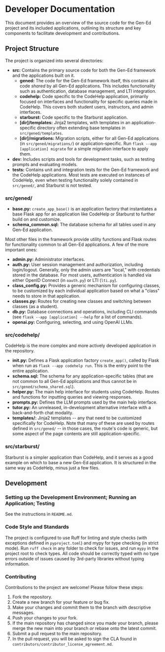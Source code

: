 Developer Documentation
=======================

This document provides an overview of the source code for the Gen-Ed project
and its included applications, outlining its structure and key components to
facilitate development and contributions.


## Project Structure

The project is organized into several directories:

- **src:** Contains the primary source code for both the Gen-Ed framework and
  the applications built on it.
    - **gened:** The code for the Gen-Ed framework itself, this contains all
      code *shared* by all Gen-Ed applications.  This includes functionality
      such as authentication, database management, and LTI integration.
    - **codehelp:** Code specific to the CodeHelp application, primarily
      focused on interfaces and functionality for specific queries made in
      CodeHelp.  This covers both student users, instructors, and admin interfaces.
    - **starburst:** Code specific to the Starburst application.
    - **[dir]/templates:** Jinja2 templates, with templates in an
      application-specific directory often extending base templates in
     `src/gened/templates`.
    - **[dir]/migrations:** Migration scripts, either for all Gen-Ed
      applications (in `src/gened/migrations/`) or application-specific.  Run
      `flask --app [application] migrate` for a simple migration interface to
      apply them.
- **dev:** Includes scripts and tools for development tasks, such as testing
  prompts and evaluating models.
- **tests:** Contains unit and integration tests for the Gen-Ed framework and
  the CodeHelp applications.  Most tests are executed on instances of CodeHelp,
  even when testing functionality solely contained in `src/gened/`, and
  Starburst is not tested.

### src/gened/

- **base.py:** `create_app_base()` is an application factory that instantiates
  a base Flask app for an application like CodeHelp or Starburst to further
  build on and customize.
- **schema_common.sql:** The database schema for all tables used in any Gen-Ed
  application.

Most other files in the framework provide utility functions and Flask routes
for functionality common to all Gen-Ed applications.  A few of the more
important ones:

- **admin.py:** Administrator interfaces.
- **auth.py:** User session management and authorization, including
  login/logout.  Generally, only the admin users are "local," with credentials
  stored in the database.  For most users, authentication is handled via either
  OpenID Connect (in `oauth.py`) or LTI (`lti.py`).
- **class_config.py:** Provides a generic mechanism for configuring classes, to
  be customized by each individual application based on what a "class" needs to
  store in that application.
- **classes.py:** Routes for creating new classes and switching between classes
  (as a student).
- **db.py:** Database connections and operations, including CLI commands
  (see `flask --app [application] --help` for a list of commands).
- **openai.py:** Configuring, selecting, and using OpenAI LLMs.

### src/codehelp/

CodeHelp is the more complex and more actively developed application in the repository.

- **__init__.py:** Defines a Flask application factory `create_app()`, called
  by Flask when run as `flask --app codehelp run`.  This is the entry point to
  the entire application.
- **schema.sql:** The schema for any application-specific tables (that are not
  common to all Gen-Ed applications and thus cannot be in
  `src/gened/schema_shared.sql`).
- **helper.py:** The main help interface for students using CodeHelp.  Routes
  and functions for inputting queries and viewing responses.
- **prompts.py:** Defines the LLM prompts used by the main help interface.
- **tutor.py:** An unreleased, in-development alternative interface with a
  back-and-forth chat modality.
- **templates/:** Jinja2 templates -- any that need to be customized
  specifically for CodeHelp.  Note that many of these are used by routes
  defined in `src/gened/` -- in those cases, the route's code is generic, but
  some aspect of the page contents are still application-specific.

### src/starburst/

Starburst is a simpler application than CodeHelp, and it serves as a good
example on which to base a new Gen-Ed application.  It is structured in the
same way as CodeHelp, minus just a few files.


## Development

### Setting up the Development Environment; Running an Application; Testing

See the instructions in `README.md`.

### Code Style and Standards

The project is configured to use Ruff for linting and style checks (with
exceptions defined in `pyproject.toml`) and mypy for type checking (in strict
mode).  Run `ruff check` in any folder to check for issues, and run `mypy` in
the project root to check types.  All code should be correctly typed with no
type errors outside of issues caused by 3rd-party libraries without typing
information.

### Contributing

Contributions to the project are welcome!  Please follow these steps:

1. Fork the repository.
2. Create a new branch for your feature or bug fix.
3. Make your changes and commit them to the branch with descriptive messages.
4. Push your changes to your fork.
5. If the main repository has changed since you made your branch, please
   merge the new main into your branch *or* rebase onto the latest commit.
6. Submit a pull request to the main repository.
7. In the pull request, you will be asked to sign the CLA found in
   `contributors/contributor_license_agreement.md`.

